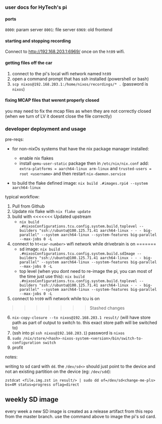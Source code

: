 ### user docs for HyTech's pi

#### ports
`8000`: param server
`8001`: file server
`6969`: old frontend


#### starting and stopping recording

Connect to http://192.168.203.1:6969/ once on the `ht09` wifi.

#### getting files off the car

1. connect to the pi's local wifi network named `ht09`
2. open a command prompt that has ssh installed (powershell or bash)
3. `scp nixos@192.168.203.1:/home/nixos/recordings/* .` (password is `nixos`)


#### fixing MCAP files that werent properly closed
you may need to fix the mcap files as when they are not correctly closed (when we turn of LV it doesnt close the file correctly)
### developer deployment and usage
pre-reqs:

- for non-nixOs systems that have the nix package manager installed:
    - enable nix flakes
    - install `qemu-user-static` package then in `/etc/nix/nix.conf` add:
        `extra-platforms = aarch64-linux arm-linux` and `trusted-users = root <username>` and then restart `nix-daemon.service`


- to build the flake defined image: `nix build .#images.rpi4 --system aarch64-linux`

typical workflow:

1. Pull from Github
2. Update nix flake with `nix flake update`
4. build with 
<<<<<<< Updated upstream
    - `nix build .#nixosConfigurations.tcu.config.system.build.toplevel --builders "ssh://ubuntu@100.125.71.41 aarch64-linux - - - big-parallel" --system aarch64-linux --system-features big-parallel --max-jobs 0 -L`
5. connect to `ht<car-number>` wifi network while drivebrain is on
=======
    - sd image: `nix build .#nixosConfigurations.tcu.config.system.build.sdImage --builders "ssh://ubuntu@100.125.71.41 aarch64-linux - - - big-parallel" --system aarch64-linux --system-features big-parallel --max-jobs 0 -L`
    - top level (when you dont need to re-image the pi, you can most of the time just use this):
    `nix build .#nixosConfigurations.tcu.config.system.build.toplevel --builders "ssh://ubuntu@100.125.71.41 aarch64-linux - - - big-parallel" --system aarch64-linux --system-features big-parallel --max-jobs 0 -L` 
5. connect to `ht09` wifi network while tcu is on
>>>>>>> Stashed changes
6. `nix-copy-closure --to nixos@192.168.203.1 result/` (will have store path as part of output to switch to. this exact store path will be switched to)
7. (ssh into pi `ssh nixos@192.168.203.1`) password is `nixos`
8. `sudo /nix/store/<hash>-nixos-system-<version>/bin/switch-to-configuration switch`
9. profit


notes:

writing to sd card with `dd`. the `/dev/sd<>` should just point to the device and not an existing partition on the device (eg: `/dev/sdd`):
```
zstdcat <file.img.zst in result/> | sudo dd of=/dev/sd<change-me-pls> bs=4M status=progress oflag=direct
```

## weekly SD image 

every week a new SD image is created as a release artifact from this repo from the master branch. use the command above to image the pi's sd card.

